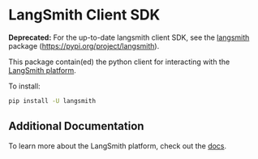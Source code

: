 # LangSmith Client SDK

**Deprecated:** For the up-to-date langsmith client SDK, see the [langsmith](https://pypi.org/project/langsmith) package (https://pypi.org/project/langsmith).


This package contain(ed) the python client for interacting with the [LangSmith platform](https://smith.langchain.com/).

To install:

```bash
pip install -U langsmith
```

## Additional Documentation

To learn more about the LangSmith platform, check out the [docs](https://docs.smith.langchain.com/docs/).
